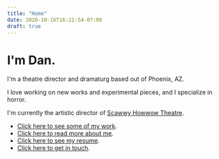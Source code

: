 ```yaml
---
title: "Home"
date: 2020-10-16T16:21:54-07:00
draft: true
---
```

# I'm Dan.

I'm a theatre director and dramaturg based out of Phoenix, AZ.

I love working on new works and experimental pieces, and I specialize in horror.

I'm currently the artistic director of [Scawwy Howwow Theatre](https://scawwyhowwowtheatre.com).

* [Click here to see some of my work]().
* [Click here to read more about me]().
* [Click here to see my resume]().
* [Click here to get in touch]().
